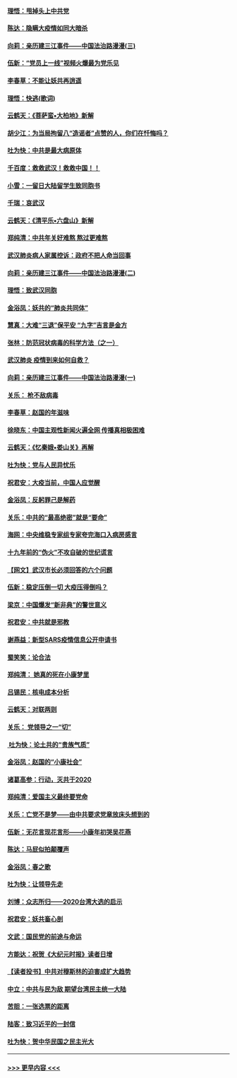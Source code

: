 #### [理悟：甩掉头上中共党](../pages/nsc993/n11838826.md?t=02030401) 
#### [陈达：隐瞒大疫情如同大暗杀](../pages/nsc993/n11838771.md?t=02030401) 
#### [向莉：亲历建三江事件——中国法治路漫漫(三)](../pages/nsc993/n11831825.md?t=02030401) 
#### [伍新：“党员上一线”视频火爆最为党乐见](../pages/nsc993/n11838200.md?t=02030401) 
#### [李春草：不能让妖共再逍遥](../pages/nsc993/n11838102.md?t=02030401) 
#### [理悟：快逃(歌词)](../pages/nsc993/n11838083.md?t=02030401) 
#### [云鹤天：《菩萨蛮▪大柏地》新解](../pages/nsc993/n11838059.md?t=02030401) 
#### [胡少江：为当局拘留八“造谣者”点赞的人，你们在忏悔吗？](../pages/nsc993/n11836801.md?t=02030401) 
#### [吐为快：中共是最大病原体](../pages/nsc993/n11836748.md?t=02030401) 
#### [千百度：救救武汉！救救中国！！](../pages/nsc993/n11836145.md?t=02030401) 
#### [小雪：一留日大陆留学生致同胞书](../pages/nsc993/n11834624.md?t=02030401) 
#### [千瑞：哀武汉](../pages/nsc993/n11833647.md?t=02030401) 
#### [云鹤天：《清平乐▪六盘山》新解](../pages/nsc993/n11833611.md?t=02030401) 
#### [郑纯清：中共年关好难熬 熬过更难熬](../pages/nsc993/n11833489.md?t=02030401) 
#### [武汉肺炎病人家属控诉：政府不把人命当回事](../pages/nsc993/n11833205.md?t=02030401) 
#### [向莉：亲历建三江事件——中国法治路漫漫(二)](../pages/nsc993/n11829102.md?t=02030401) 
#### [理悟：致武汉同胞](../pages/nsc993/n11831522.md?t=02030401) 
#### [金浴凤：妖共的“肺炎共同体”](../pages/nsc993/n11829448.md?t=02030401) 
#### [慧真：大难“三退”保平安 “九字”吉言是金方](../pages/nsc993/n11829501.md?t=02030401) 
#### [张林：防范冠状病毒的科学方法（之一）](../pages/nsc993/n11828618.md?t=02030401) 
#### [武汉肺炎 疫情到来如何自救？](../pages/nsc993/n11827632.md?t=02030401) 
#### [向莉：亲历建三江事件——中国法治路漫漫(一)](../pages/nsc993/n11827190.md?t=02030401) 
#### [关乐： 枪不敌病毒](../pages/nsc993/n11826746.md?t=02030401) 
#### [李春草：赵国的年滋味](../pages/nsc993/n11826321.md?t=02030401) 
#### [徐晓东：中国主观性新闻火遍全网 传播真相极困难](../pages/nsc993/n11826508.md?t=02030401) 
#### [云鹤天：《忆秦娥▪娄山关》再解](../pages/nsc993/n11824682.md?t=02030401) 
#### [吐为快：党与人民异忧乐](../pages/nsc993/n11824660.md?t=02030401) 
#### [祝君安：大疫当前，中国人应觉醒](../pages/nsc993/n11821946.md?t=02030401) 
#### [金浴凤：反躬罪己是解药](../pages/nsc993/n11820280.md?t=02030401) 
#### [关乐：中共的“最高绝密”就是“要命”](../pages/nsc993/n11816946.md?t=02030401) 
#### [海网：中央维稳专家组专家夸完海口入病房感言](../pages/nsc993/n11815138.md?t=02030401) 
#### [十九年前的“伪火”不攻自破的世纪谎言](../pages/nsc993/n11813238.md?t=02030401) 
#### [【网文】武汉市长必须回答的六个问题](../pages/nsc993/n11813848.md?t=02030401) 
#### [伍新：稳定压倒一切 大疫压得倒吗？](../pages/nsc993/n11812634.md?t=02030401) 
#### [梁京：中国爆发“新非典”的警世意义](../pages/nsc993/n11812554.md?t=02030401) 
#### [祝君安：中共就是邪教](../pages/nsc993/n11812431.md?t=02030401) 
#### [谢燕益：新型SARS疫情信息公开申请书](../pages/nsc993/n11808840.md?t=02030401) 
#### [蜀笑笑：论合法](../pages/nsc993/n11808064.md?t=02030401) 
#### [郑纯清： 她真的死在小康梦里](../pages/nsc993/n11806623.md?t=02030401) 
#### [吕锡民：核电成本分析](../pages/nsc993/n11806284.md?t=02030401) 
#### [云鹤天：对联两则](../pages/nsc993/n11805957.md?t=02030401) 
#### [关乐： 党领导之一“切”](../pages/nsc993/n11804505.md?t=02030401) 
#### [ 吐为快：论土共的“贵族气质”](../pages/nsc993/n11804490.md?t=02030401) 
#### [金浴凤：赵国的“小康社会”](../pages/nsc993/n11804452.md?t=02030401) 
#### [诸葛高参：行动，灭共于2020](../pages/nsc993/n11804120.md?t=02030401) 
#### [郑纯清：爱国主义最终要党命](../pages/nsc993/n11802197.md?t=02030401) 
#### [关乐：亡党不是梦——由中共要求党章放床头想到的](../pages/nsc993/n11802156.md?t=02030401) 
#### [伍新：无花言现花言形——小康年初哭吴花燕](../pages/nsc993/n11800044.md?t=02030401) 
#### [陈达：马屁似拍颠覆声](../pages/nsc993/n11800010.md?t=02030401) 
#### [金浴凤：春之歌](../pages/nsc993/n11797687.md?t=02030401) 
#### [吐为快：让领导先走](../pages/nsc993/n11797512.md?t=02030401) 
#### [刘博：众志所归——2020台湾大选的启示](../pages/nsc993/n11796878.md?t=02030401) 
#### [祝君安：妖共畜心剖](../pages/nsc993/n11794273.md?t=02030401) 
#### [文武：国民党的前途与命运](../pages/nsc993/n11794198.md?t=02030401) 
#### [方能达：祝贺《大纪元时报》读者日增](../pages/nsc993/n11793807.md?t=02030401) 
#### [【读者投书】中共对穆斯林的迫害成扩大趋势](../pages/nsc993/n11791371.md?t=02030401) 
#### [中立：中共与民为敌 期望台湾民主统一大陆](../pages/nsc993/n11790392.md?t=02030401) 
#### [苦胆：一张选票的距离](../pages/nsc993/n11788914.md?t=02030401) 
#### [陆客：致习近平的一封信](../pages/nsc993/n11788867.md?t=02030401) 
#### [吐为快：贺中华民国之民主光大](../pages/nsc993/n11788618.md?t=02030401) 

----
#### [ >>> 更早内容 <<< ](../indexes/nsc993-earlier.md)
